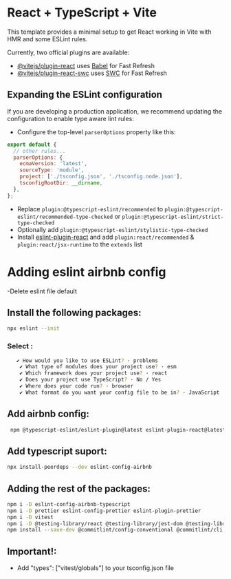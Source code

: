 # React + TypeScript + Vite

This template provides a minimal setup to get React working in Vite with HMR and some ESLint rules.

Currently, two official plugins are available:

- [@vitejs/plugin-react](https://github.com/vitejs/vite-plugin-react/blob/main/packages/plugin-react/README.md) uses [Babel](https://babeljs.io/) for Fast Refresh
- [@vitejs/plugin-react-swc](https://github.com/vitejs/vite-plugin-react-swc) uses [SWC](https://swc.rs/) for Fast Refresh

## Expanding the ESLint configuration

If you are developing a production application, we recommend updating the configuration to enable type aware lint rules:

- Configure the top-level `parserOptions` property like this:

```js
export default {
  // other rules...
  parserOptions: {
    ecmaVersion: 'latest',
    sourceType: 'module',
    project: ['./tsconfig.json', './tsconfig.node.json'],
    tsconfigRootDir: __dirname,
  },
};
```

- Replace `plugin:@typescript-eslint/recommended` to `plugin:@typescript-eslint/recommended-type-checked` or `plugin:@typescript-eslint/strict-type-checked`
- Optionally add `plugin:@typescript-eslint/stylistic-type-checked`
- Install [eslint-plugin-react](https://github.com/jsx-eslint/eslint-plugin-react) and add `plugin:react/recommended` & `plugin:react/jsx-runtime` to the `extends` list

# Adding eslint airbnb config

-Delete eslint file default

## Install the following packages:

```bash
npx eslint --init
```

### Select :

```bash
   ✔ How would you like to use ESLint? · problems
    ✔ What type of modules does your project use? · esm
    ✔ Which framework does your project use? · react
    ✔ Does your project use TypeScript? · No / Yes
    ✔ Where does your code run? · browser
    ✔ What format do you want your config file to be in? · JavaScript
```

## Add airbnb config:

```bash
 npm @typescript-eslint/eslint-plugin@latest eslint-plugin-react@latest @typescript-eslint/parser@latest
```

## Add typescript suport:

```bash
npx install-peerdeps --dev eslint-config-airbnb
```

## Adding the rest of the packages:

```bash
npm i -D eslint-config-airbnb-typescript
npm i -D prettier eslint-config-prettier eslint-plugin-prettier
npm i -D vitest
npm i -D @testing-library/react @testing-library/jest-dom @testing-library/user-event jsdom
npm install --save-dev @commitlint/config-conventional @commitlint/cli
```

## Important!:

- Add "types": ["vitest/globals"] to your tsconfig.json file
